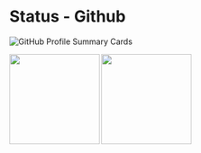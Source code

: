 # Status - Github

![GitHub Profile Summary Cards](http://github-profile-summary-cards.vercel.app/api/cards/profile-details?username=Hayato1031&theme=tokyonight)

<p>
  <a href="https://github.com/Hayato1031">
    <img align="left" height="160px" src="https://github-readme-stats.vercel.app/api?username=Hayato1031&show_icons=true&theme=nightowl" />
  </a>
  <a href="https://github.com/Hayato1031">
    <img align="left" height="160px" src="https://github-readme-stats.vercel.app/api/top-langs/?username=Hayato1031&layout=compact&theme=nightowl" />
  </a>
</p>
